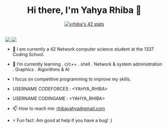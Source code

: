 <div align="center">

# Hi there, I'm Yahya Rhiba 👋

[![yrhiba's 42 stats](https://badge.mediaplus.ma/binary/yrhiba)](https://github.com/oakoudad/badge42)

</div>

<br/>

<a href="https://github.com/yrhiba?tab=repositories">
  <img align="center" src="https://github-readme-stats.vercel.app/api/top-langs/?username=yrhiba&theme=dark&PAT_1=yrhiba"/>
</a>
<a href="https://github.com/yrhiba?tab=repositories">
 <img align="center" src="https://github-readme-stats.vercel.app/api?username=yrhiba&line_height=40&show_icons=true&theme=dark&PAT_1=yrhiba">
</a>

<br/>

- 🔭 I am currently a 42 Network computer science student at the 1337 Coding School.
- 🌱 I’m currently learning 
                            . c/c++
                            . shell
                            . Network & system administration
                            . Graphics
                            . Algorithms & AI

- I focus on competitive programming to improve my skills.

- USERNAME CODEFORCES : <YAHYA_RHIBA>
- USERNAME CODINGAME  : <YAHYA_RHIBA>

- 📫 How to reach me: rhibayahya@gmail.com
- ⚡ Fun fact: Am good at help if you have a bug! :)
